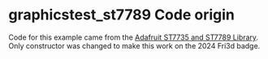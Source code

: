# graphicstest_st7789 Code origin
Code for this example came from the [Adafruit ST7735 and ST7789 Library](https://github.com/adafruit/Adafruit-ST7735-Library/tree/master/examples/graphicstest_st7789).
Only constructor was changed to make this work on the 2024 Fri3d badge.
